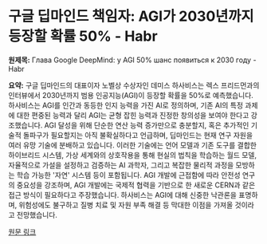 # 구글 딥마인드 책임자: AGI가 2030년까지 등장할 확률 50% - Habr

**원제목:** Глава Google DeepMind: у AGI 50% шанс появиться к 2030 году - Habr

**요약:** 구글 딥마인드의 대표이자 노벨상 수상자인 데미스 하사비스는 렉스 프리드먼과의 인터뷰에서 2030년까지 범용 인공지능(AGI)이 등장할 확률을 50%로 예측했습니다.  하사비스는 AGI를 인간과 동등한 인지 능력을 가진 AI로 정의하며, 기존 AI의 특정 과제에 대한 편중된 능력과 달리 AGI는 균형 잡힌 능력과 진정한 창의성을 보여야 한다고 강조했습니다.  AGI 달성을 위해 단순한 연산 능력 증가만으로 충분할지, 혹은 추가적인 기술적 돌파구가 필요할지는 아직 불확실하다고 언급하며, 딥마인드는 현재 연구 자원을 여러 유망 기술에 분배하고 있습니다.  이러한 기술에는 언어 모델과 기존 도구를 결합한 하이브리드 시스템, 가상 세계와의 상호작용을 통해 현실의 법칙을 학습하는 월드 모델,  자율적으로 가설을 설정하고 검증하는 AI 과학자, 그리고 복잡한 물리적 과정을 모방하는 학습 가능한 '자연' 시스템 등이 포함됩니다.  AGI 개발에 근접함에 따라 안전성 연구의 중요성을 강조하며,  AGI 개발에는 국제적 협력을 기반으로 한 새로운 CERN과 같은 접근 방식이 필요하다고 주장했습니다.  하사비스는 AGI에 대해 신중한 낙관론을 표명하며, 위험성에도 불구하고 질병 치료 및 자원 부족 해결 등 막대한 이점을 가져올 것이라고 전망했습니다.

[원문 링크](https://habr.com/ru/news/930670/)
